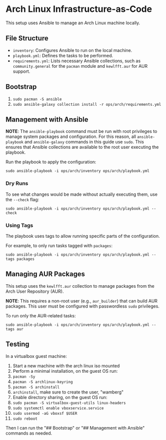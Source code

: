 # Arch Linux Infrastructure-as-Code

This setup uses Ansible to manage an Arch Linux machine locally.

## File Structure

- `inventory`: Configures Ansible to run on the local machine.
- `playbook.yml`: Defines the tasks to be performed.
- `requirements.yml`: Lists necessary Ansible collections, such as `community.general` for the `pacman` module and `kewlfft.aur` for AUR support.

## Bootstrap

1. `sudo pacman -S ansible`
2. `sudo ansible-galaxy collection install -r ops/arch/requirements.yml`

## Management with Ansible

**NOTE**: The `ansible-playbook` command must be run with root privileges to manage system packages and configuration. For this reason, all `ansible-playbook` and `ansible-galaxy` commands in this guide use `sudo`. This ensures that Ansible collections are available to the root user executing the playbook.

Run the playbook to apply the configuration:

`sudo ansible-playbook -i ops/arch/inventory ops/arch/playbook.yml`

### Dry Runs

To see what changes would be made without actually executing them, use the `--check` flag:

`sudo ansible-playbook -i ops/arch/inventory ops/arch/playbook.yml --check`

### Using Tags

The playbook uses tags to allow running specific parts of the configuration.

For example, to only run tasks tagged with `packages`:

`sudo ansible-playbook -i ops/arch/inventory ops/arch/playbook.yml --tags packages`

## Managing AUR Packages

This setup uses the `kewlfft.aur` collection to manage packages from the Arch User Repository (AUR).

**NOTE**: This requires a non-root user (e.g., `aur_builder`) that can build AUR packages. This user must be configured with passwordless `sudo` privileges.

To run only the AUR-related tasks:

`sudo ansible-playbook -i ops/arch/inventory ops/arch/playbook.yml --tags aur`

## Testing

In a virtualbox guest machine:

1. Start a new machine with the arch linux iso mounted
2. Perform a minimal installation, on the guest OS run:
  1. `pacman -Sy`
  2. `pacman -S archlinux-keyring`
  3. `pacman -S archinstall`
  3. `archinstall`, make sure to create the user, "wamberg"
2. Enable directory sharing, on the guest OS run:
  1. `sudo pacman -S virtualbox-guest-utils linux-headers`
  2. `sudo systemctl enable vboxservice.service`
  3. `sudo usermod -aG vboxsf $USER`
  4. `sudo reboot`

Then I can run the "## Bootstrap" or "## Management with Ansible" commands as needed.
